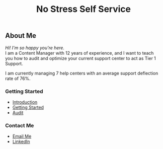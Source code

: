 <header>

# No Stress Self Service

</header>

## About Me

_Hi! I'm so happy you're here._
<br>
I am a Content Manager with 12 years of experience, and I want to teach you how to audit and optimize your current support center to act as Tier 1 Support.

I am currently managing 7 help centers with an average support deflection rate of 76%. 

### Getting Started
- <a href="./pages/Introduction.md">Introduction</a>
- <a href="./pages/Getting Started.md">Getting Started</a>
- <a href=".pages/Audit.md">Audit</a>

### Contact Me
- <a href="mailto:gracebrunina@gmail.com">Email Me</a>
- <a href="https://www.linkedin.com/in/gracebrunina">LinkedIn</a>
